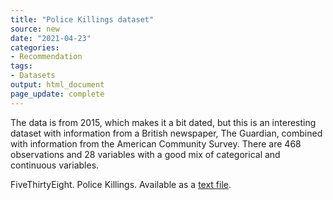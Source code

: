 ```yaml
---
title: "Police Killings dataset"
source: new
date: "2021-04-23"
categories:
- Recommendation
tags:
- Datasets
output: html_document
page_update: complete
---
```


The data is from 2015, which makes it a bit dated, but this is an interesting dataset with information from a British newspaper, The Guardian, combined with information from the American Community Survey. There are 468 observations and 28 variables with a good mix of categorical and continuous variables.

<!--more-->

FiveThirtyEight. Police Killings. Available as a [text file](https://github.com/fivethirtyeight/data/tree/master/police-killings).

